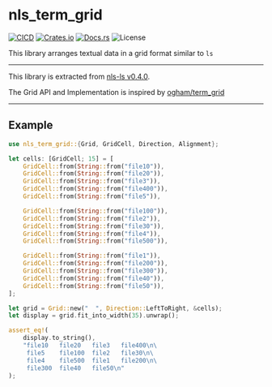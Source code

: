 # nls_term_grid

[![CICD](https://github.com/bydlw98/nls_term_grid/actions/workflows/CICD.yml/badge.svg)](https://github.com/bydlw98/nls_term_grid/actions/workflows/CICD.yml)
[![Crates.io](https://img.shields.io/crates/v/nls_term_grid)](https://crates.io/crates/nls_term_grid)
[![Docs.rs](https://img.shields.io/docsrs/nls_term_grid)](https://docs.rs/nls_term_grid)
![License](https://img.shields.io/crates/l/nls_term_grid)

This library arranges textual data in a grid format similar to `ls`

---

This library is extracted from [nls-ls v0.4.0]("https://github.com/bydlw98/nls-ls/tree/v0.4.0").

The Grid API and Implementation is inspired by [ogham/term_grid](https://crates.io/crates/term-grid)

---

## Example

```rust
use nls_term_grid::{Grid, GridCell, Direction, Alignment};

let cells: [GridCell; 15] = [
    GridCell::from(String::from("file10")),
    GridCell::from(String::from("file20")),
    GridCell::from(String::from("file3")),
    GridCell::from(String::from("file400")),
    GridCell::from(String::from("file5")),

    GridCell::from(String::from("file100")),
    GridCell::from(String::from("file2")),
    GridCell::from(String::from("file30")),
    GridCell::from(String::from("file4")),
    GridCell::from(String::from("file500")),

    GridCell::from(String::from("file1")),
    GridCell::from(String::from("file200")),
    GridCell::from(String::from("file300")),
    GridCell::from(String::from("file40")),
    GridCell::from(String::from("file50")),
];

let grid = Grid::new("  ", Direction::LeftToRight, &cells);
let display = grid.fit_into_width(35).unwrap();

assert_eq!(
    display.to_string(),
    "file10   file20   file3   file400\n\
     file5    file100  file2   file30\n\
     file4    file500  file1   file200\n\
     file300  file40   file50\n"
);
```
